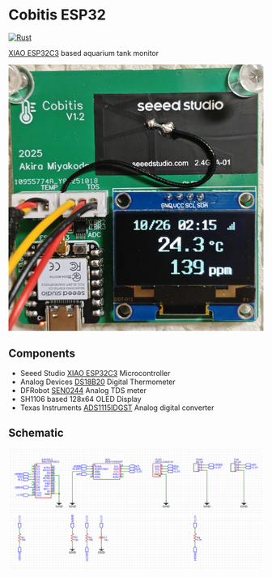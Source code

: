 # Cobitis ESP32

[![Rust](https://github.com/AkiraMiyakoda/cobitis-esp32c3/actions/workflows/rust_ci.yml/badge.svg)](https://github.com/AkiraMiyakoda/cobitis-esp32c3/actions/workflows/rust_ci.yml)

[XIAO ESP32C3](https://wiki.seeedstudio.com/XIAO_ESP32C3_Getting_Started/) based aquarium tank monitor

![PCB](images/board.webp)

## Components

* Seeed Studio [XIAO ESP32C3](https://wiki.seeedstudio.com/XIAO_ESP32C3_Getting_Started/) Microcontroller
* Analog Devices [DS18B20](https://www.analog.com/en/products/ds18b20.html) Digital Thermometer
* DFRobot [SEN0244](https://wiki.dfrobot.com/gravity__analog_tds_sensor___meter_for_arduino_sku__sen0244) Analog TDS meter
* SH1106 based 128x64 OLED Display
* Texas Instruments [ADS1115IDGST](https://www.ti.com/product/ADS1115/part-details/ADS1115IDGST) Analog digital converter

## Schematic

![Schematic](images/schematic.webp)
